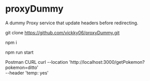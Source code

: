 # proxyDummy
A dummy Proxy service that update headers before redirecting.

git clone https://github.com/vickky06/proxyDummy.git

npm i

npm run start

Postman CURL
curl --location 'http://localhost:3000/getPokemon?pokemon=ditto' \
--header 'temp: yes'